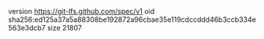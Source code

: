 version https://git-lfs.github.com/spec/v1
oid sha256:ed125a37a5a88308be192872a96cbae35e119cdccddd46b3ccb334e563e3dcb7
size 21807
